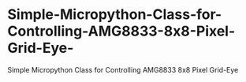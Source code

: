# Simple-Micropython-Class-for-Controlling-AMG8833-8x8-Pixel-Grid-Eye-
Simple Micropython Class for Controlling AMG8833 8x8 Pixel Grid-Eye 
